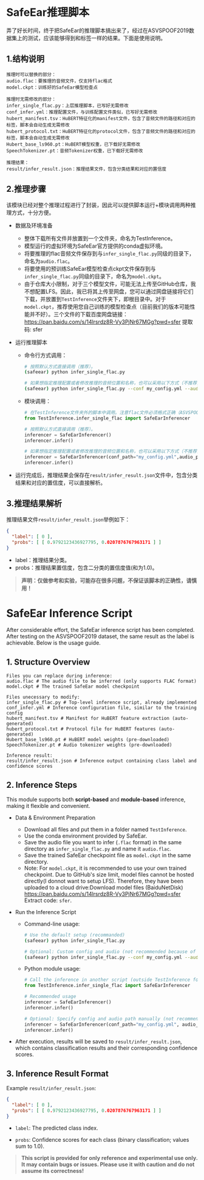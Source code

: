 # SafeEar推理脚本

弄了好长时间，终于把SafeEar的推理脚本搞出来了，经过在ASVSPOOF2019数据集上的测试，应该能够得到和标签一样的结果。下面是使用说明。

## 1.结构说明

```
推理时可以替换的部分：
audio.flac：要推理的音频文件，仅支持flac格式
model.ckpt：训练好的SafeEar模型检查点

推理时无需修改的部分：
infer_single_flac.py：上层推理脚本，已写好无需修改
conf_infer.yml：推理配置文件，与训练配置文件类似，已写好无需修改
hubert_manifest.tsv：HuBERT特征化的manifest文件，包含了音频文件的路径和对应的标签，脚本会自动生成无需修改
hubert_protocol.txt：HuBERT特征化的protocol文件，包含了音频文件的路径和对应的标签，脚本会自动生成无需修改
Hubert_base_ls960.pt：HuBERT模型权重，已下载好无需修改
SpeechTokenizer.pt：音频Tokenizer权重，已下载好无需修改

推理结果：
result/infer_result.json：推理结果文件，包含分类结果和对应的置信度
```

## 2.推理步骤

该模块已经对整个推理过程进行了封装，因此可以提供脚本运行+模块调用两种推理方式，十分方便。

- 数据及环境准备
    - 整体下载所有文件并放置到一个文件夹，命名为TestInference。
    - 模型运行的虚拟环境为SafeEar官方提供的conda虚拟环境。
    - 将要推理的flac音频文件保存到与`infer_single_flac.py`同级的目录下，命名为`audio.flac`。
    - 将要使用的预训练SafeEar模型检查点ckpt文件保存到与`infer_single_flac.py`同级的目录下，命名为`model.ckpt`。
    - 由于仓库大小限制，对于三个模型文件，可能无法上传至GitHub仓库，我不想配置LFS。因此，我已将其上传至网盘，您可以通过网盘链接将它们下载，并放置到`TestInference`文件夹下，即根目录中。对于`model.ckpt`，推荐使用您自己训练的模型检查点（目前我们的版本可能性能并不好）。三个文件的下载百度网盘链接：https://pan.baidu.com/s/14lrsrdz8R-Vy3PjNr67MGg?pwd=sfer 提取码: sfer

- 运行推理脚本
    - 命令行方式调用：
        ```bash
        # 按照默认方式直接调用（推荐）。
        (safeear) python infer_single_flac.py

        # 如果想指定推理配置或者修改推理的音频位置和名称，也可以采用以下方式（不推荐，因为推理器类的实现有可能存在潜在问题，或者推理配置可能存在潜在问题，这部分没有经过测试，故使用时应保持谨慎）。
        (safeear) python infer_single_flac.py --conf my_config.yml --audio my_audio.flac
        ```
    - 模块调用：
        ```python
        # 在TestInference文件夹外的脚本中调用。注意flac文件必须格式正确（ASVSPOOF2019数据集中的flac音频格式是正确的）。
        from TestInference.infer_single_flac import SafeEarInferencer

        # 按照默认方式直接调用（推荐）。
        inferencer = SafeEarInferencer()
        inferencer.infer()

        # 如果想指定推理配置或者修改推理的音频位置和名称，也可以采用以下方式（不推荐，因为推理器类的实现有可能存在潜在问题，或者推理配置可能存在潜在问题，这部分没有经过测试，故使用时应保持谨慎）。
        inferencer = SafeEarInferencer(conf_path="my_config.yml",audio_path="my_audio.flac")
        inferencer.infer()
        ```
- 运行完成后，推理结果会保存在`result/infer_result.json`文件中，包含分类结果和对应的置信度，可以直接解析。

## 3.推理结果解析

推理结果文件`result/infer_result.json`举例如下：
```json
{
  "label": [ 0 ],
  "probs": [ [ 0.9792123436927795, 0.0207876767963171 ] ]
}
```
- label：推理结果分类。
- probs：推理结果置信度，包含二分类的置信度值(和为1.0)。

> **声明：仅做参考和实验，可能存在很多问题，不保证该脚本的正确性，请慎用！**


# SafeEar Inference Script

After considerable effort, the SafeEar inference script has been completed. After testing on the ASVSPOOF2019 dataset, the same result as the label is achievable. Below is the usage guide.

## 1. Structure Overview

```
Files you can replace during inference:
audio.flac # The audio file to be inferred (only supports FLAC format)
model.ckpt # The trained SafeEar model checkpoint

Files unecessary to modify:
infer_single_flac.py # Top-level inference script, already implemented
conf_infer.yml # Inference configuration file, similar to the training config
hubert_manifest.tsv # Manifest for HuBERT feature extraction (auto-generated)
hubert_protocol.txt # Protocol file for HuBERT features (auto-generated)
Hubert_base_ls960.pt # HuBERT model weights (pre-downloaded)
SpeechTokenizer.pt # Audio tokenizer weights (pre-downloaded)

Inference result:
result/infer_result.json # Inference output containing class label and confidence scores
```

## 2. Inference Steps

This module supports both **script-based** and **module-based** inference, making it flexible and convenient.

- Data & Environment Preparation
  - Download all files and put them in a folder named `TestInference`.
  - Use the conda environment provided by SafeEar.
  - Save the audio file you want to infer (`.flac` format) in the same directory as `infer_single_flac.py` and name it `audio.flac`.
  - Save the trained SafeEar checkpoint file as `model.ckpt` in the same directory.
  - Note: For `model.ckpt`, it is recommended to use your own trained checkpoint. Due to GitHub's size limit, model files cannot be hosted directly(I donnot want to setup LFS). Therefore, they have been uploaded to a cloud drive:Download model files (BaiduNetDisk) https://pan.baidu.com/s/14lrsrdz8R-Vy3PjNr67MGg?pwd=sfer Extract code: `sfer`.


- Run the Inference Script

  - Command-line usage:
    ```bash
    # Use the default setup (recommanded)
    (safeear) python infer_single_flac.py

    # Optional: Custom config and audio (not recommended because of possible code errors)
    (safeear) python infer_single_flac.py --conf my_config.yml --audio my_audio.flac
    ```
  - Python module usage:
    ```Python
    # Call the inference in another script (outside TestInference folder)
    from TestInference.infer_single_flac import SafeEarInferencer

    # Recommended usage
    inferencer = SafeEarInferencer()
    inferencer.infer()

    # Optional: Specify config and audio path manually (not recommended because of possible code errors)
    inferencer = SafeEarInferencer(conf_path="my_config.yml", audio_path="my_audio.flac")
    inferencer.infer()
    ```

- After execution, results will be saved to `result/infer_result.json`, which contains classification results and their corresponding confidence scores.

## 3. Inference Result Format

Example `result/infer_result.json`:

```Json
{
  "label": [ 0 ],
  "probs": [ [ 0.9792123436927795, 0.0207876767963171 ] ]
}
```

- `label`: The predicted class index.

- `probs`: Confidence scores for each class (binary classification; values sum to 1.0).

> **This script is provided for only reference and experimental use only. It may contain bugs or issues. Please use it with caution and do not assume its correctness!**
